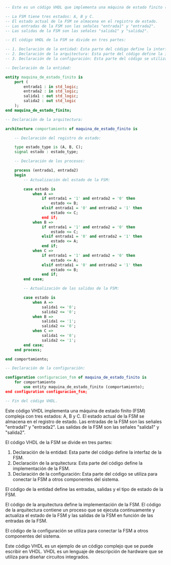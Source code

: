 ```vhdl
-- Este es un código VHDL que implementa una máquina de estado finito (FSM) compleja.

-- La FSM tiene tres estados: A, B y C.
-- El estado actual de la FSM se almacena en el registro de estado.
-- Las entradas de la FSM son las señales "entrada1" y "entrada2".
-- Las salidas de la FSM son las señales "salida1" y "salida2".

-- El código VHDL de la FSM se divide en tres partes:

-- 1. Declaración de la entidad: Esta parte del código define la interfaz de la FSM.
-- 2. Declaración de la arquitectura: Esta parte del código define la implementación de la FSM.
-- 3. Declaración de la configuración: Esta parte del código se utiliza para conectar la FSM a otros componentes del sistema.

-- Declaración de la entidad:

entity maquina_de_estado_finito is
    port (
        entrada1 : in std_logic;
        entrada2 : in std_logic;
        salida1 : out std_logic;
        salida2 : out std_logic
    );
end maquina_de_estado_finito;

-- Declaración de la arquitectura:

architecture comportamiento of maquina_de_estado_finito is

    -- Declaración del registro de estado:

    type estado_type is (A, B, C);
    signal estado : estado_type;

    -- Declaración de los procesos:

    process (entrada1, entrada2)
    begin
        -- Actualización del estado de la FSM:

        case estado is
            when A =>
                if entrada1 = '1' and entrada2 = '0' then
                    estado <= B;
                elsif entrada1 = '0' and entrada2 = '1' then
                    estado <= C;
                end if;
            when B =>
                if entrada1 = '1' and entrada2 = '0' then
                    estado <= C;
                elsif entrada1 = '0' and entrada2 = '1' then
                    estado <= A;
                end if;
            when C =>
                if entrada1 = '1' and entrada2 = '0' then
                    estado <= A;
                elsif entrada1 = '0' and entrada2 = '1' then
                    estado <= B;
                end if;
        end case;

        -- Actualización de las salidas de la FSM:

        case estado is
            when A =>
                salida1 <= '0';
                salida2 <= '0';
            when B =>
                salida1 <= '1';
                salida2 <= '0';
            when C =>
                salida1 <= '0';
                salida2 <= '1';
        end case;
    end process;

end comportamiento;

-- Declaración de la configuración:

configuration configuracion_fsm of maquina_de_estado_finito is
    for comportamiento
        use entity maquina_de_estado_finito (comportamiento);
end configuration configuracion_fsm;

-- Fin del código VHDL.
```

Este código VHDL implementa una máquina de estado finito (FSM) compleja con tres estados: A, B y C. El estado actual de la FSM se almacena en el registro de estado. Las entradas de la FSM son las señales "entrada1" y "entrada2". Las salidas de la FSM son las señales "salida1" y "salida2".

El código VHDL de la FSM se divide en tres partes:

1. Declaración de la entidad: Esta parte del código define la interfaz de la FSM.
2. Declaración de la arquitectura: Esta parte del código define la implementación de la FSM.
3. Declaración de la configuración: Esta parte del código se utiliza para conectar la FSM a otros componentes del sistema.

El código de la entidad define las entradas, salidas y el tipo de estado de la FSM.

El código de la arquitectura define la implementación de la FSM. El código de la arquitectura contiene un proceso que se ejecuta continuamente y actualiza el estado de la FSM y las salidas de la FSM en función de las entradas de la FSM.

El código de la configuración se utiliza para conectar la FSM a otros componentes del sistema.

Este código VHDL es un ejemplo de un código complejo que se puede escribir en VHDL. VHDL es un lenguaje de descripción de hardware que se utiliza para diseñar circuitos integrados.
